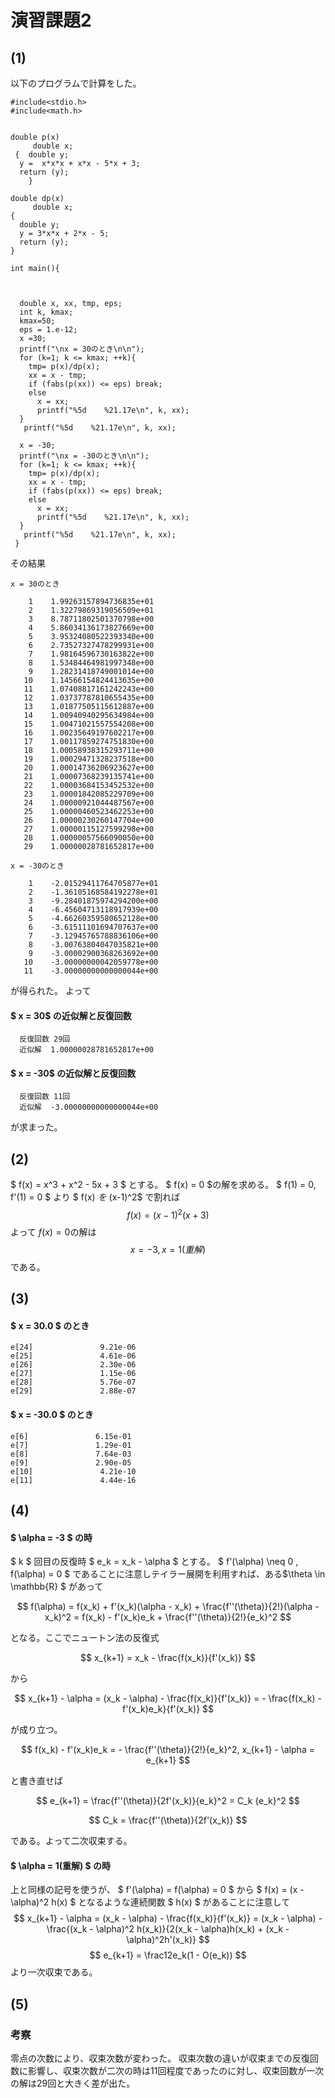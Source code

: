 # 演習課題2
## (1)
以下のプログラムで計算をした。

```
#include<stdio.h>
#include<math.h>


double p(x)
     double x;
 {  double y;
  y =  x*x*x + x*x - 5*x + 3;
  return (y);
    }

double dp(x)
     double x;
{
  double y;
  y = 3*x*x + 2*x - 5;
  return (y);
}

int main(){


  
  double x, xx, tmp, eps;
  int k, kmax;
  kmax=50;
  eps = 1.e-12;
  x =30;
  printf("\nx = 30のとき\n\n");
  for (k=1; k <= kmax; ++k){
    tmp= p(x)/dp(x);
    xx = x - tmp;
    if (fabs(p(xx)) <= eps) break;
    else
      x = xx;
      printf("%5d    %21.17e\n", k, xx);
  }
   printf("%5d    %21.17e\n", k, xx);

  x = -30;
  printf("\nx = -30のとき\n\n");
  for (k=1; k <= kmax; ++k){
    tmp= p(x)/dp(x);
    xx = x - tmp;
    if (fabs(p(xx)) <= eps) break;
    else
      x = xx;
      printf("%5d    %21.17e\n", k, xx);
  }
   printf("%5d    %21.17e\n", k, xx);
 }
```

その結果

```
x = 30のとき

    1    1.99263157894736835e+01
    2    1.32279869319056509e+01
    3    8.78711802501370798e+00
    4    5.86034136173827669e+00
    5    3.95324080522393340e+00
    6    2.73527327478299931e+00
    7    1.98164596730163822e+00
    8    1.53484464981997348e+00
    9    1.28231418749001014e+00
   10    1.14566154824413635e+00
   11    1.07408817161242243e+00
   12    1.03737787810655435e+00
   13    1.01877505115612887e+00
   14    1.00940940295634984e+00
   15    1.00471021557554208e+00
   16    1.00235649197602217e+00
   17    1.00117859274751830e+00
   18    1.00058938315293711e+00
   19    1.00029471328237518e+00
   20    1.00014736206923627e+00
   21    1.00007368239135741e+00
   22    1.00003684153452532e+00
   23    1.00001842085229709e+00
   24    1.00000921044487567e+00
   25    1.00000460523462253e+00
   26    1.00000230260147704e+00
   27    1.00000115127599298e+00
   28    1.00000057566090050e+00
   29    1.00000028781652817e+00

x = -30のとき

    1    -2.01529411764705877e+01
    2    -1.36105168584192278e+01
    3    -9.28401875974294200e+00
    4    -6.45604713118917939e+00
    5    -4.66260359580652128e+00
    6    -3.61511101694707637e+00
    7    -3.12945765788836106e+00
    8    -3.00763804047035821e+00
    9    -3.00002900368263692e+00
   10    -3.00000000042059778e+00
   11    -3.00000000000000044e+00
```

が得られた。
よって
#### $ x = 30$ の近似解と反復回数
```
  反復回数 29回
  近似解  1.00000028781652817e+00
```

#### $ x = -30$ の近似解と反復回数
```
  反復回数 11回
  近似解  -3.00000000000000044e+00
```

が求まった。


## (2)
$ f(x) = x^3 + x^2 - 5x + 3 $
とする。
$ f(x) = 0 $の解を求める。
$ f(1) = 0, f'(1) = 0 $ より $ f(x) $を$ (x-1)^2$ で割れば
$$ f(x) = (x-1)^2(x+3) $$
よって $f(x) = 0$の解は$$ x = -3, x = 1(重解)$$である。

## (3)
#### $ x = 30.0 $ のとき

```
e[24]               9.21e-06
e[25]               4.61e-06
e[26]               2.30e-06
e[27]               1.15e-06
e[28]               5.76e-07
e[29]               2.88e-07
```


#### $ x = -30.0 $ のとき

```
e[6]               6.15e-01
e[7]               1.29e-01
e[8]               7.64e-03
e[9]               2.90e-05
e[10]               4.21e-10
e[11]               4.44e-16
```

## (4)
#### $ \alpha = -3 $ の時
$ k $ 回目の反復時 $ e_k = x_k - \alpha $ とする。 $ f'(\alpha) \neq 0 , f(\alpha) = 0 $ であることに注意しテイラー展開を利用すれば、ある$\theta \in \mathbb{R} $ があって

$$ f(\alpha) = f(x_k) + f'(x_k)(\alpha - x_k) + \frac{f''(\theta)}{2!}(\alpha - x_k)^2 = f(x_k) - f'(x_k)e_k + \frac{f''(\theta)}{2!}{e_k}^2 $$

となる。ここでニュートン法の反復式

$$ x_{k+1} = x_k - \frac{f(x_k)}{f'(x_k)} $$ 

から

$$  x_{k+1} - \alpha = (x_k - \alpha) - \frac{f(x_k)}{f'(x_k)} = - \frac{f(x_k) - f'(x_k)e_k}{f'(x_k)} $$

が成り立つ。 

$$ f(x_k) - f'(x_k)e_k = - \frac{f''(\theta)}{2!}{e_k}^2,  x_{k+1} - \alpha = e_{k+1} $$

と書き直せば

$$ e_{k+1} = \frac{f''(\theta)}{2f'(x_k)}{e_k}^2 = C_k {e_k}^2 $$

$$ C_k = \frac{f''(\theta)}{2f'(x_k)} $$

である。よって二次収束する。

#### $ \alpha = 1(重解) $ の時
上と同様の記号を使うが、 $ f'(\alpha) = f(\alpha) = 0 $ から $ f(x) = (x - \alpha)^2 h(x) $ となるような連続関数 $ h(x) $ があることに注意して $$ x_{k+1} - \alpha = (x_k - \alpha) - \frac{f(x_k)}{f'(x_k)} = (x_k - \alpha) - \frac{(x_k - \alpha)^2 h(x_k)}{2(x_k - \alpha)h(x_k) + (x_k - \alpha)^2h'(x_k)} $$ 
$$ e_{k+1} = \frac12e_k(1 - O(e_k)) $$
より一次収束である。
## (5)
### 考察
零点の次数により、収束次数が変わった。
収束次数の違いが収束までの反復回数に影響し、収束次数が二次の時は11回程度であったのに対し、収束回数が一次の解は29回と大きく差が出た。

